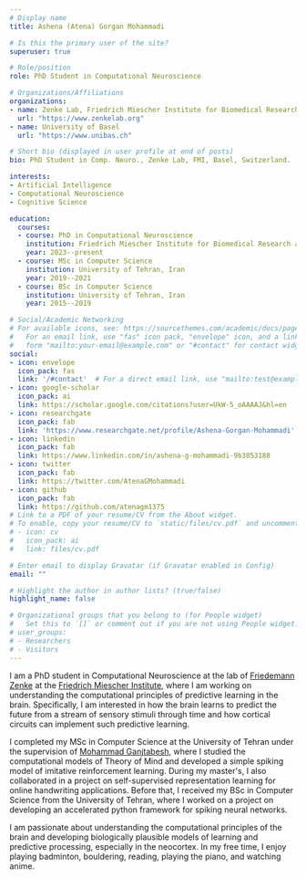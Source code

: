 ```yaml
---
# Display name
title: Ashena (Atena) Gorgan Mohammadi

# Is this the primary user of the site?
superuser: true

# Role/position
role: PhD Student in Computational Neuroscience

# Organizations/Affiliations
organizations:
- name: Zenke Lab, Friedrich Miescher Institute for Biomedical Research
  url: "https://www.zenkelab.org"
- name: University of Basel
  url: "https://www.unibas.ch"

# Short bio (displayed in user profile at end of posts)
bio: PhD Student in Comp. Neuro., Zenke Lab, FMI, Basel, Switzerland.

interests:
- Artificial Intelligence
- Computational Neuroscience
- Cognitive Science

education:
  courses:
  - course: PhD in Computational Neuroscience
    institution: Friedrich Miescher Institute for Biomedical Research and University of Basel, Switzerland
    year: 2023--present
  - course: MSc in Computer Science
    institution: University of Tehran, Iran
    year: 2019--2021
  - course: BSc in Computer Science
    institution: University of Tehran, Iran
    year: 2015--2019

# Social/Academic Networking
# For available icons, see: https://sourcethemes.com/academic/docs/page-builder/#icons
#   For an email link, use "fas" icon pack, "envelope" icon, and a link in the
#   form "mailto:your-email@example.com" or "#contact" for contact widget.
social:
- icon: envelope
  icon_pack: fas
  link: '/#contact'  # For a direct email link, use "mailto:test@example.org".
- icon: google-scholar
  icon_pack: ai
  link: https://scholar.google.com/citations?user=UkW-5_oAAAAJ&hl=en
- icon: researchgate
  icon_pack: fab
  link: 'https://www.researchgate.net/profile/Ashena-Gorgan-Mohammadi'
- icon: linkedin
  icon_pack: fab
  link: https://www.linkedin.com/in/ashena-g-mohammadi-9b3853188
- icon: twitter
  icon_pack: fab
  link: https://twitter.com/AtenaGMohammadi
- icon: github
  icon_pack: fab
  link: https://github.com/atenagm1375
# Link to a PDF of your resume/CV from the About widget.
# To enable, copy your resume/CV to `static/files/cv.pdf` and uncomment the lines below.
# - icon: cv
#   icon_pack: ai
#   link: files/cv.pdf

# Enter email to display Gravatar (if Gravatar enabled in Config)
email: ""

# Highlight the author in author lists? (true/false)
highlight_name: false

# Organizational groups that you belong to (for People widget)
#   Set this to `[]` or comment out if you are not using People widget.
# user_groups:
# - Researchers
# - Visitors
---
```


I am a PhD student in Computational Neuroscience at the lab of [Friedemann Zenke](https://www.zenkelab.org) at the [Friedrich Miescher Institute](https://www.fmi.ch), where I am working on understanding the computational principles of predictive learning in the brain. Specifically, I am interested in how the brain learns to predict the future from a stream of sensory stimuli through time and how cortical circuits can implement such predictive learning.

I completed my MSc in Computer Science at the University of Tehran under the supervision of [Mohammad Ganjtabesh](https://www.cnrl.ut.ac.ir), where I studied the computational models of Theory of Mind and developed a simple spiking model of imitative reinforcement learning. During my master's, I also collaborated in a project on self-supervised representation learning for online handwriting applications.
Before that, I received my BSc in Computer Science from the University of Tehran, where I worked on a project on developing an accelerated python framework for spiking neural networks.

I am passionate about understanding the computational principles of the brain and developing biologically plausible models of learning and predictive processing, especially in the neocortex. In my free time, I enjoy playing badminton, bouldering, reading, playing the piano, and watching anime.
